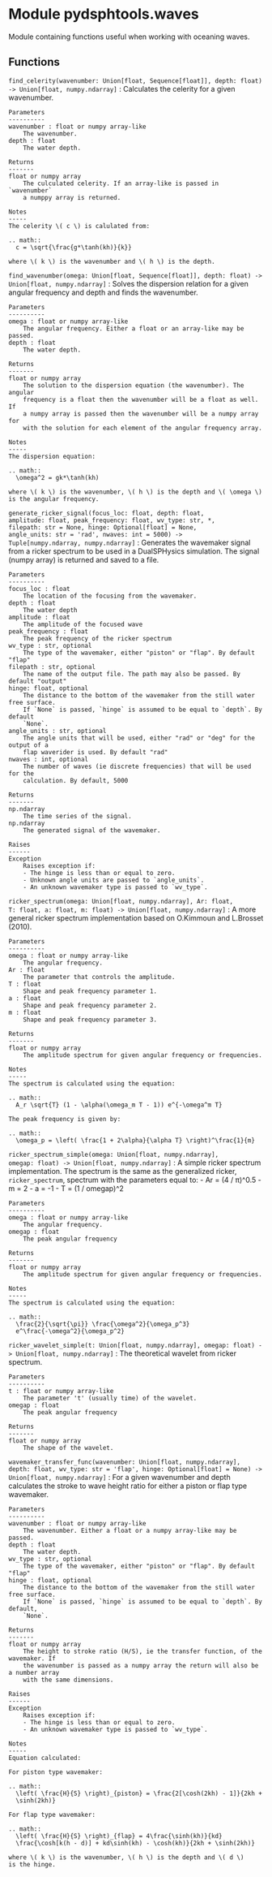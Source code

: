 Module pydsphtools.waves
========================
Module containing functions useful when working with oceaning waves.

Functions
---------

    
`find_celerity(wavenumber: Union[float, Sequence[float]], depth: float) -> Union[float, numpy.ndarray]`
:   Calculates the celerity for a given wavenumber.
    
    Parameters
    ----------
    wavenumber : float or numpy array-like
        The wavenumber.
    depth : float
        The water depth.
    
    Returns
    -------
    float or numpy array
        The culculated celerity. If an array-like is passed in `wavenumber`
        a numppy array is returned.
    
    Notes
    -----
    The celerity \( c \) is calulated from:
    
    .. math::
      c = \sqrt{\frac{g*\tanh(kh)}{k}}
    
    where \( k \) is the wavenumber and \( h \) is the depth.

    
`find_wavenumber(omega: Union[float, Sequence[float]], depth: float) -> Union[float, numpy.ndarray]`
:   Solves the dispersion relation for a given angular frequency and depth
    and finds the wavenumber.
    
    Parameters
    ----------
    omega : float or numpy array-like
        The angular frequency. Either a float or an array-like may be passed.
    depth : float
        The water depth.
    
    Returns
    -------
    float or numpy array
        The solution to the dispersion equation (the wavenumber). The angular
        frequency is a float then the wavenumber will be a float as well. If
        a numpy array is passed then the wavenumber will be a numpy array for
        with the solution for each element of the angular frequency array.
    
    Notes
    -----
    The dispersion equation:
    
    .. math::
      \omega^2 = gk*\tanh(kh)
    
    where \( k \) is the wavenumber, \( h \) is the depth and \( \omega \)
    is the angular frequency.

    
`generate_ricker_signal(focus_loc: float, depth: float, amplitude: float, peak_frequency: float, wv_type: str, *, filepath: str = None, hinge: Optional[float] = None, angle_units: str = 'rad', nwaves: int = 5000) -> Tuple[numpy.ndarray, numpy.ndarray]`
:   Generates the wavemaker signal from a ricker spectrum to be used in
    a DualSPHysics simulation. The signal (numpy array) is returned and
    saved to a file.
    
    Parameters
    ----------
    focus_loc : float
        The location of the focusing from the wavemaker.
    depth : float
        The water depth
    amplitude : float
        The amplitude of the focused wave
    peak_frequency : float
        The peak frequency of the ricker spectrum
    wv_type : str, optional
        The type of the wavemaker, either "piston" or "flap". By default "flap"
    filepath : str, optional
        The name of the output file. The path may also be passed. By default "output"
    hinge: float, optional
        The distance to the bottom of the wavemaker from the still water free surface.
        If `None` is passed, `hinge` is assumed to be equal to `depth`. By default
        `None`.
    angle_units : str, optional
        The angle units that will be used, either "rad" or "deg" for the output of a
        flap waverider is used. By default "rad"
    nwaves : int, optional
        The number of waves (ie discrete frequencies) that will be used for the
        calculation. By default, 5000
    
    Returns
    -------
    np.ndarray
        The time series of the signal.
    np.ndarray
        The generated signal of the wavemaker.
    
    Raises
    ------
    Exception
        Raises exception if:
        - The hinge is less than or equal to zero.
        - Unknown angle units are passed to `angle_units`.
        - An unknown wavemaker type is passed to `wv_type`.

    
`ricker_spectrum(omega: Union[float, numpy.ndarray], Ar: float, T: float, a: float, m: float) -> Union[float, numpy.ndarray]`
:   A more general ricker spectrum implementation based on O.Kimmoun and L.Brosset
    (2010).
    
    Parameters
    ----------
    omega : float or numpy array-like
        The angular frequency.
    Ar : float
        The parameter that controls the amplitude.
    T : float
        Shape and peak frequency parameter 1.
    a : float
        Shape and peak frequency parameter 2.
    m : float
        Shape and peak frequency parameter 3.
    
    Returns
    -------
    float or numpy array
        The amplitude spectrum for given angular frequency or frequencies.
    
    Notes
    -----
    The spectrum is calculated using the equation:
    
    .. math::
      A_r \sqrt{T} (1 - \alpha(\omega_m T - 1)) e^{-\omega^m T}
    
    The peak frequency is given by:
    
    .. math::
      \omega_p = \left( \frac{1 + 2\alpha}{\alpha T} \right)^\frac{1}{m}

    
`ricker_spectrum_simple(omega: Union[float, numpy.ndarray], omegap: float) -> Union[float, numpy.ndarray]`
:   A simple ricker spectrum implementation. The spectrum is the same as
    the generalized ricker, `ricker_spectrum`, spectrum with the parameters equal to:
    - Ar = (4 / π)^0.5
    - m = 2
    - a = -1
    - T = (1 / omegap)^2
    
    Parameters
    ----------
    omega : float or numpy array-like
        The angular frequency.
    omegap : float
        The peak angular frequency
    
    Returns
    -------
    float or numpy array
        The amplitude spectrum for given angular frequency or frequencies.
    
    Notes
    -----
    The spectrum is calculated using the equation:
    
    .. math::
      \frac{2}{\sqrt{\pi}} \frac{\omega^2}{\omega_p^3}
      e^\frac{-\omega^2}{\omega_p^2}

    
`ricker_wavelet_simple(t: Union[float, numpy.ndarray], omegap: float) -> Union[float, numpy.ndarray]`
:   The theoretical wavelet from ricker spectrum.
    
    Parameters
    ----------
    t : float or numpy array-like
        The parameter 't' (usually time) of the wavelet.
    omegap : float
        The peak angular frequency
    
    Returns
    -------
    float or numpy array
        The shape of the wavelet.

    
`wavemaker_transfer_func(wavenumber: Union[float, numpy.ndarray], depth: float, wv_type: str = 'flap', hinge: Optional[float] = None) -> Union[float, numpy.ndarray]`
:   For a given wavenumber and depth calculates the stroke to wave height
    ratio for either a piston or flap type wavemaker.
    
    Parameters
    ----------
    wavenumber : float or numpy array-like
        The wavenumber. Either a float or a numpy array-like may be passed.
    depth : float
        The water depth.
    wv_type : str, optional
        The type of the wavemaker, either "piston" or "flap". By default "flap"
    hinge : float, optional
        The distance to the bottom of the wavemaker from the still water free surface.
        If `None` is passed, `hinge` is assumed to be equal to `depth`. By default,
        `None`.
    
    Returns
    -------
    float or numpy array
        The height to stroke ratio (H/S), ie the transfer function, of the wavemaker. If
        the wavenumber is passed as a numpy array the return will also be a number array
        with the same dimensions.
    
    Raises
    ------
    Exception
        Raises exception if:
        - The hinge is less than or equal to zero.
        - An unknown wavemaker type is passed to `wv_type`.
    
    Notes
    -----
    Equation calculated:
    
    For piston type wavemaker:
    
    .. math::
      \left( \frac{H}{S} \right)_{piston} = \frac{2[\cosh(2kh) - 1]}{2kh +
      \sinh(2kh)}
    
    For flap type wavemaker:
    
    .. math::
      \left( \frac{H}{S} \right)_{flap} = 4\frac{\sinh(kh)}{kd}
      \frac{\cosh[k(h - d)] + kd\sinh(kh) - \cosh(kh)}{2kh + \sinh(2kh)}
    
    where \( k \) is the wavenumber, \( h \) is the depth and \( d \)
    is the hinge.